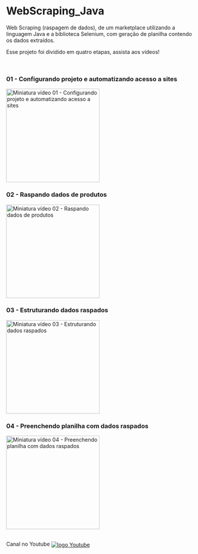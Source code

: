 # WebScraping_Java
Web Scraping (raspagem de dados), de um marketplace utilizando a linguagem Java e a biblioteca Selenium, com geração de planilha contendo os dados extraídos.

Esse projeto foi dividido em quatro etapas, assista aos vídeos!

<br/>

### 01 - Configurando projeto e automatizando acesso a sites
<a href="https://youtu.be/ODIvCB9OGUI"><img width="250px" src="https://img.youtube.com/vi/ODIvCB9OGUI/0.jpg" alt="Miniatura vídeo 01 - Configurando projeto e automatizando acesso a sites"></a>



### 02 - Raspando dados de produtos
<a href="https://youtu.be/CtS12CqRzgs"><img width="250px" src="https://img.youtube.com/vi/CtS12CqRzgs/0.jpg" alt="Miniatura vídeo 02 - Raspando dados de produtos"></a>



###  03 - Estruturando dados raspados
<a href="https://youtu.be/eb5XGYjC8e8"><img width="250px" src="https://img.youtube.com/vi/eb5XGYjC8e8/0.jpg" alt="Miniatura vídeo 03 - Estruturando dados raspados"></a>



### 04 - Preenchendo planilha com dados raspados
<a href="https://youtu.be/Yun5KDvrcBc"><img width="250px" src="https://img.youtube.com/vi/Yun5KDvrcBc/0.jpg" alt="Miniatura vídeo 04 - Preenchendo planilha com dados raspados"></a>


<br/>
Canal no Youtube 
<a href="https://www.youtube.com/@wellinson" target="_blank"><img align="center" alt="logo Youtube" src="https://img.shields.io/badge/YouTube-FF0000?style=for-the-badge&logo=youtube&logoColor=white"></a>
